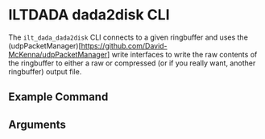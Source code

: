 ILTDADA dada2disk CLI
=====================

The `ilt_dada_dada2disk` CLI connects to a given ringbuffer and uses the (udpPacketManager)[https://github.com/David-McKenna/udpPacketManager] write interfaces to write the raw contents of the ringbuffer to either a raw or compressed (or if you really want, another ringbuffer) output file.


Example Command
---------------


Arguments
---------